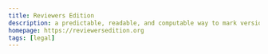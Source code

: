 ```yaml
---
title: Reviewers Edition
description: a predictable, readable, and computable way to mark versions of useful prose documents, like policies and legal forms
homepage: https://reviewersedition.org
tags: [legal]
---
```

